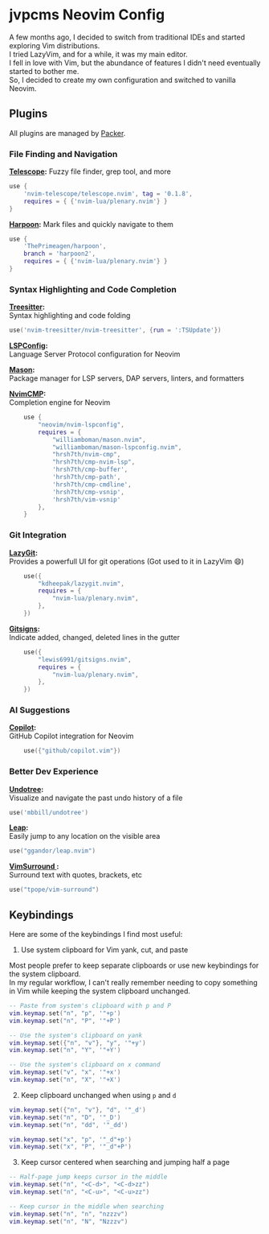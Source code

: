 # jvpcms Neovim Config

A few months ago, I decided to switch from traditional IDEs and started exploring Vim distributions.  
I tried LazyVim, and for a while, it was my main editor.  
I fell in love with Vim, but the abundance of features I didn't need eventually started to bother me.  
So, I decided to create my own configuration and switched to vanilla Neovim.

## Plugins

All plugins are managed by [Packer](https://github.com/wbthomason/packer.nvim).

### File Finding and Navigation

**[Telescope](https://github.com/nvim-telescope/telescope.nvim):**
Fuzzy file finder, grep tool, and more

```lua
use {
    'nvim-telescope/telescope.nvim', tag = '0.1.8',
    requires = { {'nvim-lua/plenary.nvim'} }
}
```

**[Harpoon](https://ThePrimeagen/harpoon):**
Mark files and quickly navigate to them

```lua
use {
    'ThePrimeagen/harpoon',
    branch = 'harpoon2',
    requires = { {'nvim-lua/plenary.nvim'} }
}
```

### Syntax Highlighting and Code Completion

**[Treesitter](https://github.com/nvim-treesitter/nvim-treesitter):**  
Syntax highlighting and code folding

```lua
use('nvim-treesitter/nvim-treesitter', {run = ':TSUpdate'})
```

**[LSPConfig](https://github.com/neovim/nvim-lspconfig):**  
Language Server Protocol configuration for Neovim

**[Mason](https://github.com/williamboman/mason.nvim):**  
Package manager for LSP servers, DAP servers, linters, and formatters

**[NvimCMP](https://github.com/hrsh7th/nvim-cmp):**  
Completion engine for Neovim

```lua
    use {
        "neovim/nvim-lspconfig",
        requires = {
            "williamboman/mason.nvim",
            "williamboman/mason-lspconfig.nvim",
            "hrsh7th/nvim-cmp",
            "hrsh7th/cmp-nvim-lsp",
            'hrsh7th/cmp-buffer',
            'hrsh7th/cmp-path',
            'hrsh7th/cmp-cmdline',
            'hrsh7th/cmp-vsnip',
            'hrsh7th/vim-vsnip'
        },
    }
```

### Git Integration

**[LazyGit](https://github.com/kdheepak/lazygit.nvim):**  
Provides a powerfull UI for git operations (Got used to it in LazyVim 😄)

```lua
    use({
        "kdheepak/lazygit.nvim",
        requires = {
            "nvim-lua/plenary.nvim",
        },
    })
```

**[Gitsigns](https://github.com/lewis6991/gitsigns.nvim):**  
Indicate added, changed, deleted lines in the gutter

```lua
    use({
        "lewis6991/gitsigns.nvim",
        requires = {
            "nvim-lua/plenary.nvim",
        },
    })
```

### AI Suggestions

**[Copilot](https://github.com/github/copilot.vim):**  
GitHub Copilot integration for Neovim

```lua
    use({"github/copilot.vim"})
```

### Better Dev Experience

**[Undotree](https://github.com/mbbill/undotree):**  
Visualize and navigate the past undo history of a file

```lua
use('mbbill/undotree')
```

**[Leap](https://github.com/ggandor/leap.nvim):**  
Easily jump to any location on the visible area

```lua
use("ggandor/leap.nvim")
```

**[VimSurround ](https://github.com/tpope/vim-surround):**  
Surround text with quotes, brackets, etc

```lua
use("tpope/vim-surround")
```

## Keybindings

Here are some of the keybindings I find most useful:

1. Use system clipboard for Vim yank, cut, and paste

Most people prefer to keep separate clipboards or use new keybindings for the system clipboard.  
In my regular workflow, I can't really remember needing to copy something in Vim while keeping the system clipboard unchanged.

```lua
-- Paste from system's clipboard with p and P
vim.keymap.set("n", "p", '"+p')
vim.keymap.set("n", "P", '"+P')

-- Use the system's clipboard on yank
vim.keymap.set({"n", "v"}, "y", '"+y')
vim.keymap.set("n", "Y", '"+Y')

-- Use the system's clipboard on x command
vim.keymap.set("v", "x", '"+x')
vim.keymap.set("n", "X", '"+X')
```

2. Keep clipboard unchanged when using `p` and `d`

```lua
vim.keymap.set({"n", "v"}, "d", '"_d')
vim.keymap.set("n", "D", '"_D')
vim.keymap.set("n", "dd", '"_dd')

vim.keymap.set("x", "p", '"_d"+p')
vim.keymap.set("x", "P", '"_d"+P')
```

3. Keep cursor centered when searching and jumping half a page

```lua
-- Half-page jump keeps cursor in the middle
vim.keymap.set("n", "<C-d>", "<C-d>zz")
vim.keymap.set("n", "<C-u>", "<C-u>zz")

-- Keep cursor in the middle when searching
vim.keymap.set("n", "n", "nzzzv")
vim.keymap.set("n", "N", "Nzzzv")
```
